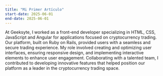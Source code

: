 ```yaml
---
title: "Mi Primer Artículo"
start-date: 2025-06-01
end-date: 2025-06-01
---
```

At Geeksyte, I worked as a front-end developer specializing in HTML, CSS, JavaScript and Angular for applications focused on cryptocurrency trading. Our platform, built on Ruby on Rails, provided users with a seamless and secure trading experience. My role involved creating and optimizing user interfaces, ensuring responsive design, and implementing interactive elements to enhance user engagement. Collaborating with a talented team, I contributed to developing innovative features that helped position our platform as a leader in the cryptocurrency trading space.
